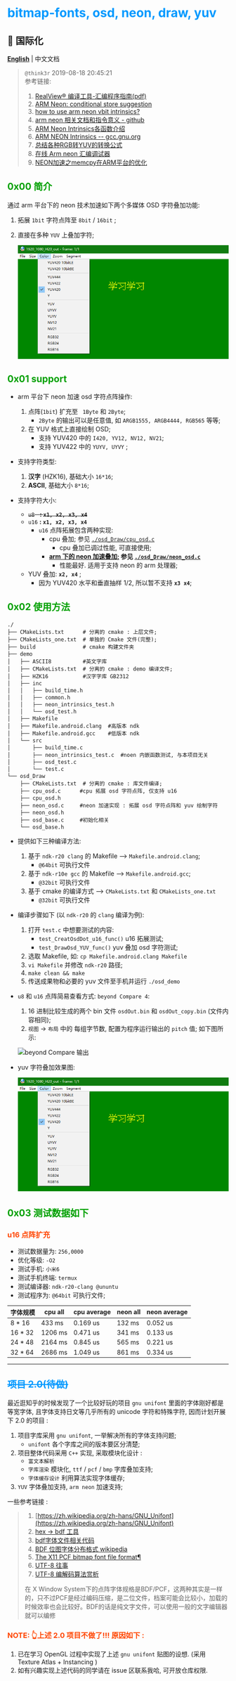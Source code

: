 # <font color=#0099ff> **bitmap-fonts, osd, neon, draw, yuv** </font>

## :large_blue_circle: 国际化

[**English**](./readme.md) | 中文文档

> `@think3r` 2019-08-18 20:45:21 <br />
> 参考链接:
> 1. [RealView® 编译工具-汇编程序指南(pdf)]()
> 2. [ARM Neon: conditional store suggestion](https://stackoverflow.com/questions/18312814/arm-neon-conditional-store-suggestion)
> 3. [how to use arm neon vbit intrinsics?](https://stackoverflow.com/questions/18784611/how-to-use-arm-neon-vbit-intrinsics)
> 4. [arm neon 相关文档和指令意义 - github](https://github.com/rogerou/Arm-neon-intrinsics)
> 5. [ARM Neon Intrinsics各函数介绍](https://blog.csdn.net/hemmingway/article/details/44828303/)
> 6. [ARM NEON Intrinsics -- gcc.gnu.org](https://gcc.gnu.org/onlinedocs/gcc-4.4.1/gcc/ARM-NEON-Intrinsics.html)
> 7. [总结各种RGB转YUV的转换公式](https://www.cnblogs.com/zhengjianhong/p/7872459.html)
> 8. [在线 Arm neon 汇编调试器](https://szeged.github.io/nevada/)
> 9. [NEON加速之memcpy在ARM平台的优化](https://www.jianshu.com/p/7b3bfc3aed12)

## <font color=#009A000> 0x00 简介 </font>

通过 arm 平台下的 neon 技术加速如下两个多媒体 OSD 字符叠加功能:

1. 拓展 `1bit` 字符点阵至 `8bit` / `16bit` ;
2. 直接在多种 `YUV` 上叠加字符;

    ![yuv叠加效果](./yuv_osd.png)

## <font color=#009A000> 0x01 support </font>

- arm 平台下 neon 加速 osd 字符点阵操作:
    1. 点阵(`1bit`) 扩充至 ` 1Byte` 和 `2Byte`;
        - `2Byte` 的输出可以是任意值, 如 `ARGB1555, ARGB4444, RGB565` 等等;
    2. 在 YUV 格式上直接绘制 OSD;
        - 支持 YUV420 中的 `I420, YV12, NV12, NV21`;
        - 支持 YUV422 中的 `YUYV, UYVY` ;
- 支持字符类型:
    1. **汉字** (HZK16), 基础大小 `16*16`;
    2. **ASCII**, 基础大小 `8*16`;

- 支持字符大小:
  - ~~`u8` &nbsp; **: `x1, x2, x3, x4`**~~
  - `u16` **: `x1, x2, x3, x4`**
    - `u16` 点阵拓展包含两种实现:
      - cpu 叠加; 参见 [`./osd_Draw/cpu_osd.c`](./osd_Draw/cpu_osd.c)
        - cpu 叠加已调过性能, 可直接使用;
      - **<u>arm 下的 neon 加速叠加;</u> 参见 [`./osd_Draw/neon_osd.c`](./osd_Draw/neon_osd.c)**
        - 性能最好. 适用于支持 neon 的 arm 处理器;
  - YUV 叠加: **`x2, x4`** ;
    - 因为 YUV420 水平和垂直抽样 1/2, 所以暂不支持 **`x3 x4`**;

## <font color=#009A000> 0x02 使用方法 </font>

```log
./
├── CMakeLists.txt      # 分离的 cmake : 上层文件;
├── CMakeLists_one.txt  # 单独的 Cmake 文件(完整);
├── build               # cmake 构建文件夹
├── demo
│   ├── ASCII8          #英文字库
│   ├── CMakeLists.txt  # 分离的 cmake : demo 编译文件;
│   ├── HZK16           #汉字字库 GB2312
│   ├── inc
│   │   ├── build_time.h
│   │   ├── common.h
│   │   ├── neon_intrinsics_test.h
│   │   └── osd_test.h
│   ├── Makefile
│   ├── Makefile.android.clang  #高版本 ndk
│   ├── Makefile.android.gcc    #低版本 ndk
│   └── src
│       ├── build_time.c
│       ├── neon_intrinsics_test.c  #noen 内嵌函数测试, 与本项目无关
│       ├── osd_test.c
│       └── test.c
└── osd_Draw
    ├── CMakeLists.txt  # 分离的 cmake : 库文件编译;
    ├── cpu_osd.c      #cpu 拓展 osd 字符点阵, 仅支持 u16
    ├── cpu_osd.h
    ├── neon_osd.c     #neon 加速实现 : 拓展 osd 字符点阵和 yuv 绘制字符
    ├── neon_osd.h
    ├── osd_base.c     #初始化相关
    └── osd_base.h
```

- 提供如下三种编译方法:
    1. 基于 `ndk-r20 clang` 的 Makefile --> `Makefile.android.clang`;
       - `@64bit` 可执行文件
    2. 基于 `ndk-r10e gcc` 的 Makefile --> `Makefile.android.gcc`;
       - `@32bit` 可执行文件
    3. 基于 cmake 的编译方式  --> `CMakeLists.txt` 和 `CMakeLists_one.txt`
       - `@32bit` 可执行文件

- 编译步骤如下 (以 `ndk-r20` 的 `clang` 编译为例):
    1. 打开 `test.c` 中想要测试的内容:
       - `test_CreatOsdDot_u16_func()` u16 拓展测试;
       - `test_DrawOsd_YUV_func()` yuv 叠加 osd 字符测试;
    2. 选取 Makefile, 如: `cp Makefile.android.clang Makefile`
    3. `vi Makefile` 并修改 `ndk-r20` 路径;
    4. `make clean && make`
    5. 传送成果物和必要的 yuv 文件至手机并运行 `./osd_demo`

- `u8` 和 `u16` 点阵简易查看方式: `beyond Compare 4`:
    1. 16 进制比较生成的两个 bin 文件 `osdOut.bin` 和 `osdOut_copy.bin` (文件内容相同);
    2. `视图` -> `布局` 中的 每组字节数, 配置为程序运行输出的 `pitch` 值; 如下图所示:

     ![beyond Compare 输出](./bc.png)

- yuv 字符叠加效果图:

    ![yuv叠加效果](./yuv_osd.png)

## <font color=#009A000> 0x03 测试数据如下 </font>

### <font color=#FF4500> u16 点阵扩充 </font>

- 测试数据量为: `256,0000`
- 优化等级: `-O2`
- 测试手机: `小米6`
- 测试手机终端: `termux`
- 测试编译器: `ndk-r20-clang @ununtu`
- 测试程序为: `@64bit` 可执行文件;

| 字体规模 | cpu all | cpu average | neon all | neon average |
| --- | --- | --- | --- | --- |
| 8 * 16 | 433 ms | 0.169 us | 132 ms | 0.052 us |
| 16 * 32 | 1206 ms | 0.471 us | 341 ms | 0.133 us |
| 24 * 48 | 2164 ms | 0.845 us | 565 ms | 0.221 us |
| 32 * 64 | 2686 ms | 1.049 us | 861 ms | 0.334 us |

---

## <font color=#0099ff> **~~项目 2.0(待做)~~** </font>

最近逛知乎的时候发现了一个比较好玩的项目 `gnu unifont` 里面的字体刚好都是等宽字体, 且字体支持日文等几乎所有的 unicode 字符和特殊字符, 因而计划开展下 2.0 的项目 :

1. 项目字库采用 `gnu unifont`, 一举解决所有的字体支持问题;
    - `unifont` 各个字库之间的版本要区分清楚;
2. 项目整体代码采用 `C++` 实现, 采取模块化设计 :
    - `富文本解析`
    - `字库渲染` 模块化, `ttf` / `pcf` / `bmp` 字库叠加支持;
    - `字体缓存设计` 利用算法实现字体缓存;
3. `YUV` 字体叠加支持, `arm neon` 加速支持;

一些参考链接 :
> 1. [https://zh.wikipedia.org/zh-hans/GNU_Unifont](https://zh.wikipedia.org/zh-hans/GNU_Unifont)
> 2. [hex -> bdf 工具](https://www.mankier.com/1/hex2bdf)
> 3. [bdf字体文件相关代码](https://blog.csdn.net/glietboys/article/details/1528038)
> 4. [BDF 位图字体分布格式 wikipedia](https://zh.wikipedia.org/wiki/%E4%BD%8D%E5%9C%96%E5%AD%97%E9%AB%94%E5%88%86%E4%BD%88%E6%A0%BC%E5%BC%8F)
> 5. [The X11 PCF bitmap font file format¶](https://fontforge.org/docs/techref/pcf-format.html)
> 6. [UTF-8 往事](https://zhuanlan.zhihu.com/p/70264909)
> 7. [UTF-8 编解码算法赏析](https://zhuanlan.zhihu.com/p/72254734)
>
> 在 X Window System下的点阵字体规格是BDF/PCF，这两种其实是一样的，只不过PCF是经过编码压缩，是二位文件，档案可能会比较小，加载的时候效率也会比较好。BDF的话是纯文字文件，可以使用一般的文字编辑器就可以编修

### <font color=#FF4500> **NOTE: 👆上述  2.0 项目不做了!!! 原因如下 :** </font>

1. 已在学习 OpenGL 过程中实现了上述 `gnu unifont` 贴图的设想. (采用 Texture Atlas + Instancing )
2. 如有兴趣实现上述代码的同学请在 issue 区联系我哈, 可开放仓库权限.
